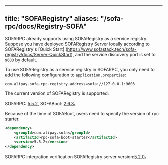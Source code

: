 
---
title: "SOFARegistry"
aliases: "/sofa-rpc/docs/Registry-SOFA"
---

SOFARPC already supports using SOFARegistry as a service registry. Suppose you have deployed SOFARegistry Server locally according to SOFARegistry's [Quick Start] (https://www.sofastack.tech/sofa-registry/docs/Server-QuickStart), and the service discovery port is set to `9603` by default.

To use SOFARegistry as a service registry in SOFARPC, you only need to add the following configuration to `application.properties`:
```
com.alipay.sofa.rpc.registry.address=sofa://127.0.0.1:9603
```

The current version of SOFARegistry is supported:

SOFARPC: [5.5.2](https://github.com/sofastack/sofa-rpc/releases), SOFABoot: [2.6.3](https://github.com/sofastack/sofa-boot/releases/)。

Because of the time of SOFABoot, users need to specify the version of rpc starter.

```xml
<dependency>
    <groupId>com.alipay.sofa</groupId>
    <artifactId>rpc-sofa-boot-starter</artifactId>
    <version>5.5.2</version>
</dependency>
```

SOFARPC integration verification SOFARegistry server version:[5.2.0](https://github.com/sofastack/sofa-registry/releases/tag/5.2.0)。
